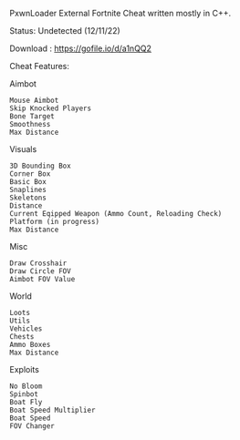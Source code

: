 PxwnLoader
External Fortnite Cheat written mostly in C++.

Status: Undetected (12/11/22)

Download : https://gofile.io/d/a1nQQ2



Cheat Features:

Aimbot

    Mouse Aimbot
    Skip Knocked Players
    Bone Target
    Smoothness
    Max Distance

Visuals

    3D Bounding Box
    Corner Box
    Basic Box
    Snaplines
    Skeletons
    Distance
    Current Eqipped Weapon (Ammo Count, Reloading Check)
    Platform (in progress)
    Max Distance

Misc

    Draw Crosshair
    Draw Circle FOV
    Aimbot FOV Value

World

    Loots
    Utils
    Vehicles
    Chests
    Ammo Boxes
    Max Distance

Exploits

    No Bloom
    Spinbot
    Boat Fly
    Boat Speed Multiplier
    Boat Speed
    FOV Changer
